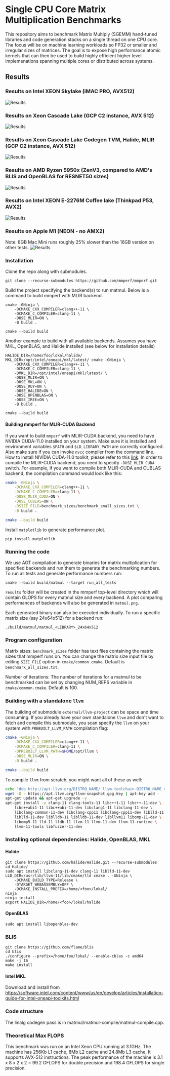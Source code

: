 # Single CPU Core Matrix Multiplication Benchmarks

This repository aims to benchmark Matrix Multiply (SGEMM) hand-tuned libraries and code generation stacks on a single thread on one CPU core. The focus will be on machine learning workloads so FP32 or smaller and irregular sizes of matrices. The goal is to expose high performance atomic kernels that can then be used to build highly efficient higher level implemenations spanning multiple cores or distributed across systems.

## Results

### Results on Intel XEON Skylake (iMAC PRO, AVX512)
![Results](https://github.com/mmperf/mmperf/raw/main/official_results/skylake-avx512/2021-01-31_19-11-51-528540/matmul.png)

### Results on Xeon Cascade Lake (GCP C2 instance, AVX 512)
![Results](https://github.com/mmperf/mmperf/raw/main/official_results/cascadelake/2021-01-31_15-47-19-968148/matmul.png)

### Results on Xeon Cascade Lake Codegen TVM, Halide, MLIR (GCP C2 instance, AVX 512)
![Results](https://github.com/mmperf/mmperf/raw/main/official_results/skylake-avx512/2021-02-03_21-27-25-624537/matmul.png)

### Results on AMD Ryzen 5950x (ZenV3, compared to AMD's BLIS and OpenBLAS for RESNET50 sizes)
![Results](https://github.com/mmperf/mmperf/raw/main/official_results/znver2/2021-01-29_16-16-24-502902/matmul.png)

### Results on Intel XEON E-2276M Coffee lake (Thinkpad P53, AVX2)
![Results](https://github.com/mmperf/mmperf/raw/main/official_results/haswell/2021-02-03_14-06-35-488724/matmul.png)

### Results on Apple M1 (NEON - no AMX2)
Note: 8GB Mac Mini runs roughly 25% slower than the 16GB version on other tests.
![Results](https://github.com/mmperf/mmperf/raw/main/official_results/apple-a13/2021-01-26_15-39-08/matmul.png)

### Installation
Clone the repo along with submodules.

```
git clone --recurse-submodules https://github.com/mmperf/mmperf.git
```

Build the project specifying the backend(s) to run matmul. Below is a command to build mmperf with MLIR backend.

```
cmake -GNinja \
    -DCMAKE_CXX_COMPILER=clang++-11 \
    -DCMAKE_C_COMPILER=clang-11 \
    -DUSE_MLIR=ON \
    -B build .

cmake --build build
```

Another example to build with all available backends. Assumes you have MKL, OpenBLAS, and Halide installed (see below for installation details)

```
HALIDE_DIR=/home/foo/lokal/halide/ MKL_DIR=/opt/intel/oneapi/mkl/latest/ cmake -GNinja \
    -DCMAKE_CXX_COMPILER=clang++-11 \
    -DCMAKE_C_COMPILER=clang-11 \
    -DMKL_DIR=/opt/intel/oneapi/mkl/latest/ \
    -DUSE_MLIR=ON \
    -DUSE_MKL=ON \
    -DUSE_RUY=ON \
    -DUSE_HALIDE=ON \
    -DUSE_OPENBLAS=ON \
    -DUSE_IREE=ON \
    -B build .

cmake --build build
```

#### Building mmperf for MLIR-CUDA Backend

If you want to build `mmperf` with MLIR-CUDA backend, you need to have NVIDIA CUDA-11.0 installed on your system. Make sure it is installed and environment variables `$PATH` and `$LD_LIBRARY_PATH` are correctly configured. Also make sure if you can invoke `nvcc` compiler from the command line. How to install NIVIDIA CUDA-11.0 toolkit, please refer to this [link](https://docs.nvidia.com/cuda/cuda-installation-guide-linux/index.html). In order to compile the MLIR-CUDA backend, you need to specify `-DUSE_MLIR_CUDA` switch. For example, if you want to compile both MLIR-CUDA and CUBLAS backend, the compilation command would look like this:

```bash
cmake -GNinja \
    -DCMAKE_CXX_COMPILER=clang++-11 \
    -DCMAKE_C_COMPILER=clang-11 \
    -DUSE_MLIR_CUDA=ON \
    -DUSE_CUBLAS=ON \
    -DSIZE_FILE=benchmark_sizes/benchmark_small_sizes.txt \
    -B build .

cmake --build build
```

Install `matplotlib` to generate performance plot.

```
pip install matplotlib
```

### Running the code

We use AOT compilation to generate binaries for matrix multiplication for specified backends
and run them to generate the benchmarking numbers. To run all tests and generate performance numbers run:

```
cmake --build build/matmul --target run_all_tests
```

`results` folder will be created in the mmperf top-level directory which will contain GLOPS for every matmul size and every backend. A plot comparing performances of backends will also be generated in `matmul.png`.

Each generated binary can also be executed individually. To run a specific matrix size (say 24x64x512) for a backend run:

```
./build/matmul/matmul_<LIBRARY>_24x64x512
```

### Program configuration

Matrix sizes: `benchmark_sizes` folder has text files containing the matrix sizes that mmperf runs on. You can change the matrix size input file by editing `SIZE_FILE` option in `cmake/common.cmake`. Default is `benchmark_all_sizes.txt`.

Number of iterations: The number of iterations for a matmul to be benchmarked can be set by changing NUM_REPS variable in `cmake/common.cmake`. Default is 100.

### Building with a standalone `llvm`

The building of submodule `external/llvm-project` can be space and time consuming. If you already have your own standalone `llvm` and don't want to fetch and compile this submodule, you scan specify the `llvm` on your system with `PREBUILT_LLVM_PATH` compilation flag:

```bash
cmake -GNinja \
    -DCMAKE_CXX_COMPILER=clang++-11 \
    -DCMAKE_C_COMPILER=clang-11 \
    -DPREBUILT_LLVM_PATH=$HOME/opt/llvm \
    -DUSE_MLIR=ON \
    -B build .

cmake --build build
```

To compile `llvm` from scratch, you might want all of these as well:

```bash
echo "deb http://apt.llvm.org/DISTRO_NAME/ llvm-toolchain-DISTRO_NAME main" >> /etc/apt/sources.list
wget -O - https://apt.llvm.org/llvm-snapshot.gpg.key | apt-key add -
apt-get update && apt-get upgrade -y
apt-get install -y clang-11 clang-tools-11 libc++1-11 libc++-11-dev \
    libc++abi1-11 libc++abi-11-dev libclang1-11 libclang-11-dev \
    libclang-common-11-dev libclang-cpp11 libclang-cpp11-dev liblld-11 \
    liblld-11-dev liblldb-11 liblldb-11-dev libllvm11 libomp-11-dev \
    libomp5-11 lld-11 lldb-11 llvm-11 llvm-11-dev llvm-11-runtime \
    llvm-11-tools libfuzzer-11-dev
```

### Installing optional dependencies: Halide, OpenBLAS, MKL

#### Halide
```
git clone https://github.com/halide/Halide.git --recurse-submodules
cd Halide/
sudo apt install libclang-11-dev clang-11 liblld-11-dev
LLD_DIR=/usr/lib/llvm-11/lib/cmake/lld cmake . -GNinja \
    -DCMAKE_BUILD_TYPE=Release \
    -DTARGET_WEBASSEMBLY=OFF \
    -DCMAKE_INSTALL_PREFIX=/home/<foo>/lokal/
ninja
ninja install
export HALIDE_DIR=/home/<foo>/lokal/halide
```

#### OpenBLAS
```
sudo apt install libopenblas-dev
```

### BLIS
```
git clone https://github.com/flame/blis
cd blis
./configure --prefix=/home/foo/lokal/ --enable-cblas -c amd64
make -j 16
make install
```

#### Intel MKL
Download and install from https://software.intel.com/content/www/us/en/develop/articles/installation-guide-for-intel-oneapi-toolkits.html

### Code structure

The linalg codegen pass is in matmul/matmul-compile/matmul-compile.cpp.

### Theoretical Max FLOPS

This benchmark was run on an Intel Xeon CPU running at 3.1GHz. The machine has 256Kb L1 cache, 8Mb L2 cache and 24.8Mb L3 cache. It supports AVX-512 instructions. The peak performance of the machine is 3.1 x 8 x 2 x 2 = 99.2 GFLOPS for double precision and 198.4 GFLOPS for single precision.

